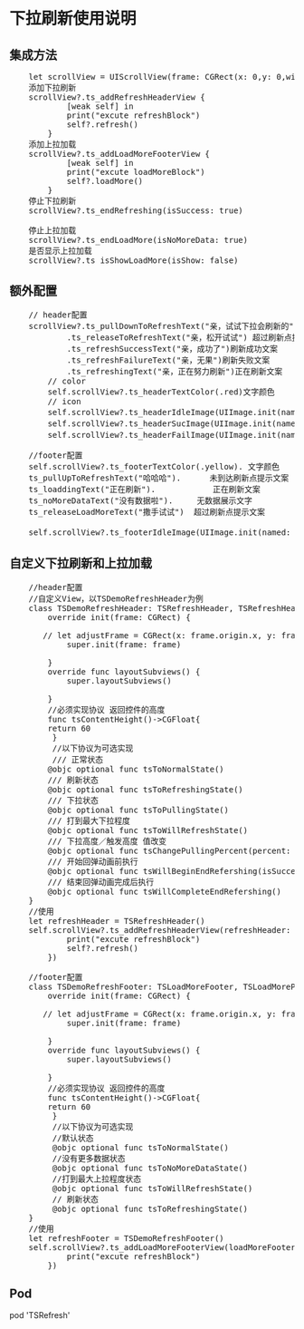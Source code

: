 # 下拉刷新使用说明

## 集成方法
<pre>
	let scrollView = UIScrollView(frame: CGRect(x: 0,y: 0,width: 300,height: 300))
	添加下拉刷新
	scrollView?.ts_addRefreshHeaderView {
            [weak self] in
            print("excute refreshBlock")
            self?.refresh()
        }
   	添加上拉加载 
	scrollView?.ts_addLoadMoreFooterView {
            [weak self] in
            print("excute loadMoreBlock")
            self?.loadMore()
        }
   	停止下拉刷新
	scrollView?.ts_endRefreshing(isSuccess: true)
    
    停止上拉加载
	scrollView?.ts_endLoadMore(isNoMoreData: true)
   	是否显示上拉加载
	scrollView?.ts_isShowLoadMore(isShow: false)
</pre>

## 额外配置

<pre>
	// header配置
	scrollView?.ts_pullDownToRefreshText("亲，试试下拉会刷新的") 未到达刷新点提示文案
            .ts_releaseToRefreshText("亲，松开试试") 超过刷新点提示文案
            .ts_refreshSuccessText("亲，成功了")刷新成功文案
            .ts_refreshFailureText("亲，无果")刷新失败文案
            .ts_refreshingText("亲，正在努力刷新")正在刷新文案
        // color
        self.scrollView?.ts_headerTextColor(.red)文字颜色
        // icon
        self.scrollView?.ts_headerIdleImage(UIImage.init(named: "youku_refreshing")) 未到达刷新点展位图片
        self.scrollView?.ts_headerSucImage(UIImage.init(named: "youku_refreshing")) 刷新成功图片
        self.scrollView?.ts_headerFailImage(UIImage.init(named: "youku_refreshing")) 刷新失败图片
        
    //footer配置
    self.scrollView?.ts_footerTextColor(.yellow). 文字颜色
    ts_pullUpToRefreshText("哈哈哈").		未到达刷新点提示文案
    ts_loaddingText("正在刷新").			正在刷新文案
    ts_noMoreDataText("没有数据啦").		无数据展示文字
    ts_releaseLoadMoreText("撒手试试")	超过刷新点提示文案
    
    self.scrollView?.ts_footerIdleImage(UIImage.init(named: "youku_refreshing"))   未到达刷新点展位图片
</pre>

## 自定义下拉刷新和上拉加载

<pre>
	//header配置
	//自定义View，以TSDemoRefreshHeader为例
	class TSDemoRefreshHeader: TSRefreshHeader, TSRefreshHeaderProtocol 	{
		override init(frame: CGRect) {
        
       // let adjustFrame = CGRect(x: frame.origin.x, y: frame.origin.y, width: frame.size.width, height: frameHeight)
        	super.init(frame: frame)
        	
        }
        override func layoutSubviews() {
        	super.layoutSubviews()
        	
        }
        //必须实现协议 返回控件的高度
        func tsContentHeight()->CGFloat{
        return 60
    	 }
    	 //以下协议为可选实现
    	 /// 正常状态
	    @objc optional func tsToNormalState()
	    /// 刷新状态
	    @objc optional func tsToRefreshingState()
	    /// 下拉状态
	    @objc optional func tsToPullingState()
	    /// 打到最大下拉程度
	    @objc optional func tsToWillRefreshState()
	    /// 下拉高度／触发高度 值改变
	    @objc optional func tsChangePullingPercent(percent: CGFloat)
	    /// 开始回弹动画前执行
	    @objc optional func tsWillBeginEndRefershing(isSuccess: Bool)
	    /// 结束回弹动画完成后执行
	    @objc optional func tsWillCompleteEndRefershing()
	}
	//使用
	let refreshHeader = TSRefreshHeader()
	self.scrollView?.ts_addRefreshHeaderView(refreshHeader: refreshHeader, refreshBlock: { [weak self] in
            print("excute refreshBlock")
            self?.refresh()
        })
	
	//footer配置	
	class TSDemoRefreshFooter: TSLoadMoreFooter, TSLoadMoreProtocol 	{
		override init(frame: CGRect) {
        
       // let adjustFrame = CGRect(x: frame.origin.x, y: frame.origin.y, width: frame.size.width, height: frameHeight)
        	super.init(frame: frame)
        	
        }
        override func layoutSubviews() {
        	super.layoutSubviews()
        	
        }
        //必须实现协议 返回控件的高度
        func tsContentHeight()->CGFloat{
        return 60
    	 }
    	 //以下协议为可选实现
    	 //默认状态
    	 @objc optional func tsToNormalState()
    	 //没有更多数据状态
    	 @objc optional func tsToNoMoreDataState()
    	 //打到最大上拉程度状态
    	 @objc optional func tsToWillRefreshState()
    	 // 刷新状态
    	 @objc optional func tsToRefreshingState()
	}
	//使用
    let refreshFooter = TSDemoRefreshFooter()
    self.scrollView?.ts_addLoadMoreFooterView(loadMoreFooter: refreshFooter, loadMoreBlock: { [weak self] in
            print("excute refreshBlock")
        })
</pre>
## Pod
pod 'TSRefresh'